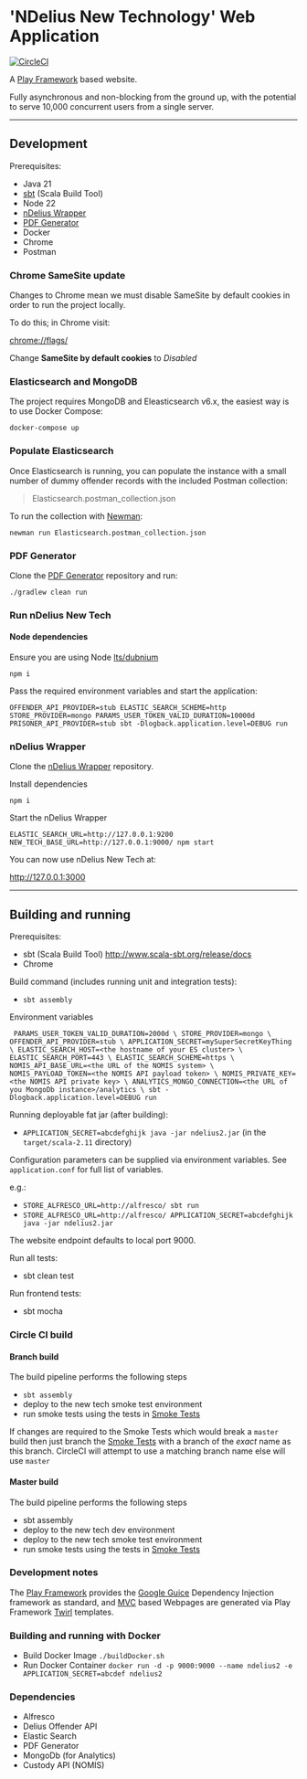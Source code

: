 # 'NDelius New Technology' Web Application

[![CircleCI](https://circleci.com/gh/ministryofjustice/ndelius-new-tech.svg?style=svg)](https://circleci.com/gh/ministryofjustice/ndelius-new-tech)

A [Play Framework](https://www.playframework.com/) based website.

Fully asynchronous and non-blocking from the ground up, with the potential to serve 10,000 concurrent users from a single server.

---

## Development

Prerequisites:
- Java 21
- [sbt](http://www.scala-sbt.org/release/docs) (Scala Build Tool)
- Node 22
- [nDelius Wrapper](https://github.com/ministryofjustice/ndelius-wrapper)
- [PDF Generator](https://github.com/ministryofjustice/pdf-generator)
- Docker
- Chrome
- Postman

### Chrome SameSite update

Changes to Chrome mean we must disable SameSite by default cookies in order to run the project locally.

To do this; in Chrome visit:

[chrome://flags/](chrome://flags/)

Change **SameSite by default cookies** to *Disabled*

### Elasticsearch and MongoDB

The project requires MongoDB and Eleasticsearch v6.x, the easiest way is to use Docker Compose:

```
docker-compose up
```

### Populate Elasticsearch

Once Elasticsearch is running, you can populate the instance with a small number of dummy offender records with the included Postman collection:

> Elasticsearch.postman_collection.json

To run the collection with [Newman](https://github.com/postmanlabs/newman):

```
newman run Elasticsearch.postman_collection.json
```

### PDF Generator

Clone the [PDF Generator](https://github.com/ministryofjustice/pdf-generator) repository and run:

```
./gradlew clean run
```

### Run nDelius New Tech

#### Node dependencies

Ensure you are using Node [lts/dubnium](https://nodejs.org/download/release/latest-dubnium/)

```
npm i
```

Pass the required environment variables and start the application:

```
OFFENDER_API_PROVIDER=stub ELASTIC_SEARCH_SCHEME=http STORE_PROVIDER=mongo PARAMS_USER_TOKEN_VALID_DURATION=10000d PRISONER_API_PROVIDER=stub sbt -Dlogback.application.level=DEBUG run
```

### nDelius Wrapper

Clone the [nDelius Wrapper](https://github.com/ministryofjustice/ndelius-wrapper) repository.

Install dependencies

```
npm i
``` 

Start the nDelius Wrapper

```
ELASTIC_SEARCH_URL=http://127.0.0.1:9200 NEW_TECH_BASE_URL=http://127.0.0.1:9000/ npm start
```

You can now use nDelius New Tech at:

http://127.0.0.1:3000 

---

## Building and running

Prerequisites:
- sbt (Scala Build Tool) http://www.scala-sbt.org/release/docs
- Chrome

Build command (includes running unit and integration tests):
- `sbt assembly`

Environment variables

`
PARAMS_USER_TOKEN_VALID_DURATION=2000d \
STORE_PROVIDER=mongo \
OFFENDER_API_PROVIDER=stub \
APPLICATION_SECRET=mySuperSecretKeyThing \
ELASTIC_SEARCH_HOST=<the hostname of your ES cluster> \
ELASTIC_SEARCH_PORT=443 \
ELASTIC_SEARCH_SCHEME=https \
NOMIS_API_BASE_URL=<the URL of the NOMIS system> \
NOMIS_PAYLOAD_TOKEN=<the NOMIS API payload token> \
NOMIS_PRIVATE_KEY=<the NOMIS API private key> \
ANALYTICS_MONGO_CONNECTION=<the URL of you MongoDb instance>/analytics \
sbt -Dlogback.application.level=DEBUG run`

Running deployable fat jar (after building):
- `APPLICATION_SECRET=abcdefghijk java -jar ndelius2.jar` (in the `target/scala-2.11` directory)

Configuration parameters can be supplied via environment variables. See `application.conf` for full list of variables. 

e.g.:
- `STORE_ALFRESCO_URL=http://alfresco/ sbt run`
- `STORE_ALFRESCO_URL=http://alfresco/ APPLICATION_SECRET=abcdefghijk java -jar ndelius2.jar`

The website endpoint defaults to local port 9000.

Run all tests:
- sbt clean test

Run frontend tests:
- sbt mocha

### Circle CI build

#### Branch build
The build pipeline performs the following steps
- `sbt assembly`
- deploy to the new tech smoke test environment
- run smoke tests using the tests in  [Smoke Tests]

If changes are required to the Smoke Tests which would break a `master` build then just branch the [Smoke Tests] with a branch of the _exact_ name as this branch. CircleCI will attempt to use a matching branch name else will use `master`

#### Master build

The build pipeline performs the following steps
- sbt assembly
- deploy to the new tech dev environment
- deploy to the new tech smoke test environment
- run smoke tests using the tests in  [Smoke Tests]

### Development notes

The [Play Framework](https://www.playframework.com/) provides the [Google Guice](https://github.com/google/guice/wiki/Motivation) Dependency 
Injection framework as standard, and [MVC](https://en.wikipedia.org/wiki/Model%E2%80%93view%E2%80%93controller) based 
Webpages are generated via Play Framework [Twirl](https://www.playframework.com/documentation/2.5.x/ScalaTemplates) templates.

### Building and running with Docker

- Build Docker Image `./buildDocker.sh`
- Run Docker Container `docker run -d -p 9000:9000 --name ndelius2 -e APPLICATION_SECRET=abcdef ndelius2`

### Dependencies
 - Alfresco
 - Delius Offender API 
 - Elastic Search
 - PDF Generator
 - MongoDb (for Analytics)
 - Custody API (NOMIS)

[Smoke Tests]: https://github.com/noms-digital-studio/ndelius-new-tech-smoke-test